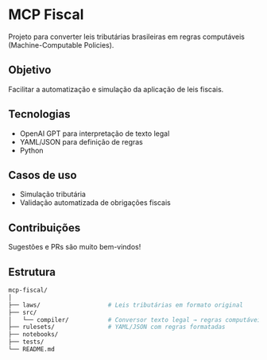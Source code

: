 # MCP Fiscal

Projeto para converter leis tributárias brasileiras em regras computáveis (Machine-Computable Policies).

## Objetivo
Facilitar a automatização e simulação da aplicação de leis fiscais.

## Tecnologias
- OpenAI GPT para interpretação de texto legal
- YAML/JSON para definição de regras
- Python

## Casos de uso
- Simulação tributária
- Validação automatizada de obrigações fiscais

## Contribuições
Sugestões e PRs são muito bem-vindos!

## Estrutura
``` bash
mcp-fiscal/
│
├── laws/                   # Leis tributárias em formato original
├── src/
│   └── compiler/           # Conversor texto legal → regras computáveis
├── rulesets/               # YAML/JSON com regras formatadas
├── notebooks/
├── tests/
└── README.md
```
